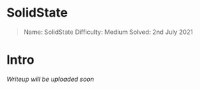 # SolidState
>Name: SolidState
>Difficulty: Medium
>Solved: 2nd July 2021

# Intro
_Writeup will be uploaded soon_

